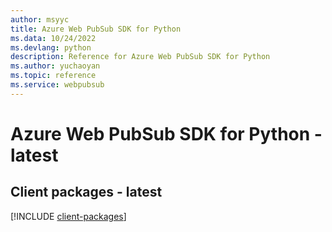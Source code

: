 ```yaml
---
author: msyyc
title: Azure Web PubSub SDK for Python
ms.data: 10/24/2022
ms.devlang: python
description: Reference for Azure Web PubSub SDK for Python
ms.author: yuchaoyan
ms.topic: reference
ms.service: webpubsub
---
```

# Azure Web PubSub SDK for Python - latest

## Client packages - latest
[!INCLUDE [client-packages](web-pubsub-client-index.md)]
